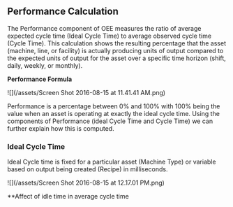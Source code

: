 ## **Performance Calculation**

The Performance component of OEE measures the ratio of average expected cycle time \(Ideal Cycle Time\) to average observed cycle time \(Cycle Time\). This calculation shows the resulting percentage that the asset \(machine, line, or facility\) is actually producing units of output compared to the expected units of output for the asset over a specific time horizon \(shift, daily, weekly, or monthly\).

**Performance Formula**

![](/assets/Screen Shot 2016-08-15 at 11.41.41 AM.png)

Performance is a percentage between 0% and 100% with 100% being the value when an asset is operating at exactly the ideal cycle time. Using the components of Performance \(ideal Cycle Time and Cycle Time\) we can further explain how this is computed.

### **Ideal Cycle Time**

Ideal Cycle time is fixed for a particular asset \(Machine Type\) or variable based on output being created \(Recipe\) in milliseconds.

![](/assets/Screen Shot 2016-08-15 at 12.17.01 PM.png)

\*\*Affect of idle time in average cycle time

